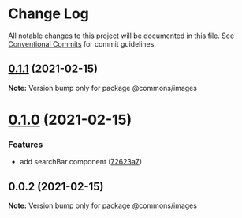 # Change Log

All notable changes to this project will be documented in this file.
See [Conventional Commits](https://conventionalcommits.org) for commit guidelines.

## [0.1.1](https://github.com/emunhoz/find-movies/compare/@commons/images@0.1.0...@commons/images@0.1.1) (2021-02-15)

**Note:** Version bump only for package @commons/images





# [0.1.0](https://github.com/emunhoz/find-movies/compare/@commons/images@0.0.2...@commons/images@0.1.0) (2021-02-15)


### Features

* add searchBar component ([72623a7](https://github.com/emunhoz/find-movies/commit/72623a78ad0a0f5ccc2fc9cde4aa53c9482336d5))





## 0.0.2 (2021-02-15)

**Note:** Version bump only for package @commons/images
